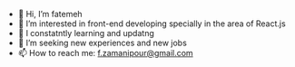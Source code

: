 - 👋 Hi, I’m fatemeh
- 👀 I’m interested in front-end developing specially in the area of React.js 
- 🌱 I constatntly learning and updatng
- 💞️ I’m seeking new experiences and new jobs
- 📫 How to reach me: f.zamanipour@gmail.com

<!---
fzmnpr/fzmnpr is a ✨ special ✨ repository because its `README.md` (this file) appears on your GitHub profile.
You can click the Preview link to take a look at your changes.
--->

